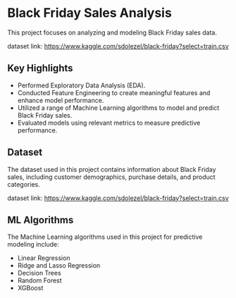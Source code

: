 # Black Friday Sales Analysis

This project focuses on analyzing and modeling Black Friday sales data.

dataset link: https://www.kaggle.com/sdolezel/black-friday?select=train.csv

## Key Highlights
- Performed Exploratory Data Analysis (EDA).
- Conducted Feature Engineering to create meaningful features and enhance model performance.
- Utilized a range of Machine Learning algorithms to model and predict Black Friday sales.
- Evaluated models using relevant metrics to measure predictive performance.

## Dataset
The dataset used in this project contains information about Black Friday sales, including 
customer demographics, purchase details, and product categories.

dataset link: https://www.kaggle.com/sdolezel/black-friday?select=train.csv

## ML Algorithms
The Machine Learning algorithms used in this project for predictive modeling include:
- Linear Regression
- Ridge and Lasso Regression
- Decision Trees
- Random Forest
- XGBoost
